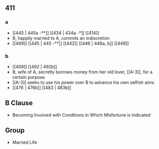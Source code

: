 ## 411
### a
- [[445 | 445a -**]] [[434 | 434a -*]] [[414]] 
- B, happily married to A, commits an indiscretion
- [[469]] [[445 | 445 *-***]] [[442]] [[446 | 446a, b]] [[449]] 

### b
- [[469]] [[492 | 492b]] 
- B, wife of A, secretly borrows money from her old lover, [[A-3]], for a certain purpose
- [[A-3]] seeks to use his power over B to advance his own selfish aims
- [[476 | 476b]] [[483 | 483b]] 

## B Clause
- Becoming Invoived with Conditions in Which Misfortune is Indicated

## Group
- Married Life

